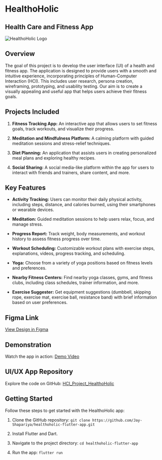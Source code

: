 # HealthoHolic

## Health Care and Fitness App

![HealthoHolic Logo](https://your-image-url.com/healthoholic-logo.png)

## Overview

The goal of this project is to develop the user interface (UI) of a health and fitness app. The application is designed to provide users with a smooth and intuitive experience, incorporating principles of Human-Computer Interaction (HCI). This includes user research, persona creation, wireframing, prototyping, and usability testing. Our aim is to create a visually appealing and useful app that helps users achieve their fitness goals.

## Projects Included

1. **Fitness Tracking App:** An interactive app that allows users to set fitness goals, track workouts, and visualize their progress.

2. **Meditation and Mindfulness Platform:** A calming platform with guided meditation sessions and stress-relief techniques.

3. **Diet Planning:** An application that assists users in creating personalized meal plans and exploring healthy recipes.

4. **Social Sharing:** A social media-like platform within the app for users to interact with friends and trainers, share content, and more.

## Key Features

- **Activity Tracking:** Users can monitor their daily physical activity, including steps, distance, and calories burned, using their smartphones or wearable devices.

- **Meditation:** Guided meditation sessions to help users relax, focus, and manage stress.

- **Progress Report:** Track weight, body measurements, and workout history to assess fitness progress over time.

- **Workout Scheduling:** Customizable workout plans with exercise steps, explanations, videos, progress tracking, and scheduling.

- **Yoga:** Choose from a variety of yoga positions based on fitness levels and preferences.

- **Nearby Fitness Centers:** Find nearby yoga classes, gyms, and fitness clubs, including class schedules, trainer information, and more.

- **Exercise Suggester:** Get equipment suggestions (dumbbell, skipping rope, exercise mat, exercise ball, resistance band) with brief information based on user preferences.

## Figma Link

[View Design in Figma](https://www.figma.com/file/PNuoPtI7JYX1rKamMCSOeZ/HCI_Project_HealthoHolic?type=design&node-id=0%3A1&mode=design&t=DAwOqoYZhwAF3o1L-1)

## Demonstration

Watch the app in action: [Demo Video](https://drive.google.com/file/d/1GBFJBevrFkjtBX72FMtEZNCbOh8K-eph/view?usp=sharing)

## UI/UX App Repository

Explore the code on GitHub: [HCI_Project_HealthoHolic](https://github.com/Jay-Shapariya/HCI_Project_HealthoHolic)

## Getting Started

Follow these steps to get started with the HealthoHolic app:

1. Clone the GitHub repository: `git clone https://github.com/Jay-Shapariya/healthoholic-flutter-app.git`

2. Install Flutter and Dart.

3. Navigate to the project directory: `cd healthoholic-flutter-app`

4. Run the app: `flutter run`
